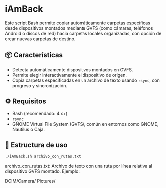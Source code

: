 # iAmBack

Este script Bash permite copiar automáticamente carpetas específicas desde dispositivos montados mediante GVFS (como cámaras, teléfonos Android o discos de red) hacia carpetas locales organizadas, con opción de crear nuevas carpetas de destino.

## 📦 Características

- Detecta automáticamente dispositivos montados en GVFS.
- Permite elegir interactivamente el dispositivo de origen.
- Copia carpetas especificadas en un archivo de texto usando `rsync`, con progreso y sincronización.

## ⚙️ Requisitos

- Bash (recomendado: 4.x+)
- `rsync`
- GNOME Virtual File System (GVFS), común en entornos como GNOME, Nautilus o Caja.

## 📂 Estructura de uso

```bash
./iAmBack.sh archivo_con_rutas.txt
```
archivo_con_rutas.txt: Archivo de texto con una ruta por línea relativa al dispositivo GVFS montado. Ejemplo:

DCIM/Camera/
Pictures/
